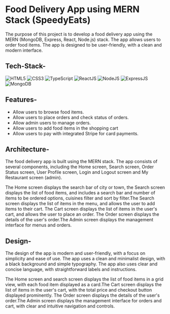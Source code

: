 # Food Delivery App using MERN Stack (SpeedyEats)

The purpose of this project is to develop a food delivery app using the MERN (MongoDB, Express, React, Node.js) stack. The app allows users to order food items. The app is designed to be user-friendly, with a clean and modern interface.


## Tech-Stack-

<div align="left">
<img alt="HTML5" src="https://img.shields.io/badge/html5-%23E34F26.svg?style=for-the-badge&logo=html5&logoColor=white"/>
<img alt="CSS3" src="https://img.shields.io/badge/css3-%231572B6.svg?style=for-the-badge&logo=css3&logoColor=white"/> 
<img alt="TypeScript" src="[https://img.shields.io/badge/javascript-%23323330.svg?style=for-the-badge&logo=javascript&logoColor=%23F7DF1E](https://shields.io/badge/TypeScript-3178C6?logo=TypeScript&logoColor=FFF&style=flat-square)"/>
<img alt="ReactJS" src="https://img.shields.io/badge/react-%2320232a.svg?style=for-the-badge&logo=react&logoColor=%2361DAFB"/>
<img alt="NodeJS" src="https://img.shields.io/badge/node.js-6DA55F?style=for-the-badge&logo=node.js&logoColor=white"/>
<img alt="ExpressJS" src="https://img.shields.io/badge/express.js-%23404d59.svg?style=for-the-badge&logo=express&logoColor=%2361DAFB"/>
<img alt="MongoDB" src="https://img.shields.io/badge/MongoDB-%234ea94b.svg?style=for-the-badge&logo=mongodb&logoColor=white"/>



## Features-

- Allow users to browse food items.
- Allow users to place orders and check status of orders.
- Allow admin users to manage orders.
- Allow users to add food items in the shopping cart
- Allow users to pay with integrated Stripe for card payments.


## Architecture-

The food delivery app is built using the MERN stack. The app consists of several components, including the Home screen, Search screen, Order Status screen, User Profile screen, Login and Logout screen and My Restaurant screen (admin). 

The Home screen displays the search bar of city or town, the Search screen displays the list of food items, and includes a search bar and number of items to be ordered options, cuisines filter and sort by filter.The Search screen displays the list of items in the menu, and allows the user to add items to their cart. The Cart screen displays the list of items in the user's cart, and allows the user to place an order. The Order screen displays the details of the user's order.The Admin screen displays the management interface for menus and orders.

## Design-

The design of the app is modern and user-friendly, with a focus on simplicity and ease of use. The app uses a clean and minimalist design, with a black background and simple typography. The app also uses clear and concise language, with straightforward labels and instructions.

The Home screen and search screen displays the list of food items in a grid view, with each food item displayed as a card.The Cart screen displays the list of items in the user's cart, with the total price and checkout button displayed prominently. The Order screen displays the details of the user's order.The Admin screen displays the management interface for orders and cart, with clear and intuitive navigation and controls.

